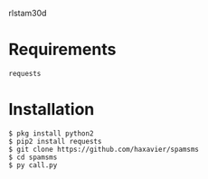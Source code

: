 rlstam30d

# Requirements
```
requests
```

# Installation
```
$ pkg install python2
$ pip2 install requests
$ git clone https://github.com/haxavier/spamsms
$ cd spamsms
$ py call.py 
```
